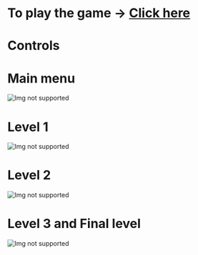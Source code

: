 <h1>To play the game -> <a href="https://karthik-j.itch.io/spaceshooter">Click here</a></h1>
<h1>Controls</h1>
<h1>Main menu</h1>
<img src="https://img.itch.zone/aW1hZ2UvMzAyOTYwNC8xODExNjYzMy5wbmc=/original/2K3wRK.png" alt = "Img not supported">
<h1>Level 1</h1>
<img src="https://img.itch.zone/aW1hZ2UvMzAyOTYwNC8xODExNjYzMC5wbmc=/original/lMbM4r.png" alt = "Img not supported">
<h1>Level 2</h1>
<img src="https://img.itch.zone/aW1hZ2UvMzAyOTYwNC8xODExNjYzMi5wbmc=/original/hZVaZR.png" alt = "Img not supported">
<h1>Level 3 and Final level</h1>
<img src="https://img.itch.zone/aW1hZ2UvMzAyOTYwNC8xODExNjYzMS5wbmc=/original/gzDHur.png" alt = "Img not supported">
